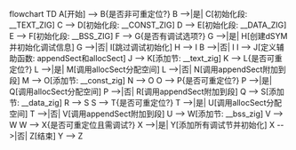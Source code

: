 flowchart TD
    A[开始] --> B{是否非可重定位?}
    B -->|是| C[初始化段: __TEXT_ZIG]
    C --> D[初始化段: __CONST_ZIG]
    D --> E[初始化段: __DATA_ZIG]
    E --> F[初始化段: __BSS_ZIG]
    F --> G{是否有调试选项?}
    G -->|是| H[创建dSYM并初始化调试信息]
    G -->|否| I[跳过调试初始化]
    H --> I
    B -->|否| I
    I --> J[定义辅助函数: appendSect和allocSect]
    J --> K[添加节: __text_zig]
    K --> L{是否可重定位?}
    L -->|是| M[调用allocSect分配空间]
    L -->|否| N[调用appendSect附加到段]
    M --> O[添加节: __const_zig]
    N --> O
    O --> P{是否可重定位?}
    P -->|是| Q[调用allocSect分配空间]
    P -->|否| R[调用appendSect附加到段]
    Q --> S[添加节: __data_zig]
    R --> S
    S --> T{是否可重定位?}
    T -->|是| U[调用allocSect分配空间]
    T -->|否| V[调用appendSect附加到段]
    U --> W[添加节: __bss_zig]
    V --> W
    W --> X{是否可重定位且需调试?}
    X -->|是| Y[添加所有调试节并初始化]
    X -->|否| Z[结束]
    Y --> Z
